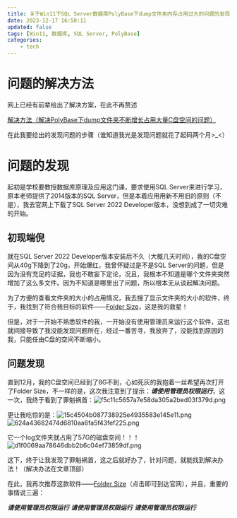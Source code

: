 ```yaml
---
title: 关于Win11下SQL Server数据库PolyBase下dump文件夹内存占用过大的问题的发现及解决过程
date: 2023-12-17 16:50:11
updated: false
tags: [Win11, 数据库, SQL Server, PolyBase]
categories:
    - tech
---
```

# 问题的解决方法
网上已经有前辈给出了解决方案，在此不再赘述

[解决方法（解决PolyBase下dump文件夹不断增长占用大量C盘空间的问题）](https://blog.csdn.net/qq_39847278/article/details/128140770)

在此我要给出的发现问题的步骤（谁知道我光是发现问题就花了起码两个月>_<）
# 问题的发现
起初是学校要教授数据库原理及应用这门课，要求使用SQL Server来进行学习，原本老师提供了2014版本的SQL Server，但是本着应用用新不用旧的原则（不是），我去官网上下载了SQL Server 2022 Developer版本，没想到成了一切灾难的开始。
## 初现端倪
就在SQL Server 2022 Developer版本安装后不久（大概几天时间），我的C盘空间从40g下降到了20g，开始爆红，我曾怀疑过是不是SQL Server的问题，但是因为没有充足的证据，我也不敢妄下定论，况且，我根本不知道是哪个文件夹突然增加了这么多文件。因为不知道是哪里出了问题，所以根本无从谈起解决问题。

为了方便的查看文件夹的大小的占用情况，我去搜了显示文件夹的大小的软件，终于，我找到了符合我目标的软件——[Folder Size](https://www.folder-size.com/ "下载链接")，这是我的救星！

但是，对于一开始不熟悉软件的我，一开始没有使用管理员来运行这个软件，这也就间接导致了我没能发现问题所在，经过一番苦寻，我放弃了，没能找到原因的我，只能任由C盘的空间不断缩小。
## 问题发现
直到12月，我的C盘空间已经到了8G不到，心如死灰的我抱着一丝希望再次打开了Folder Size，不一样的是，这次我注意到了提示：***请使用管理员权限运行***，这一次，我终于看到了罪魁祸首：![f5c11c5657a7e58da305a2bed03f379d.png](https://s2.loli.net/2023/12/17/vf7BHtZW1YDuEbq.png)

更让我吃惊的是：![15c4504b087738925e4935583e145e11.png](https://s2.loli.net/2023/12/17/RmyJG3T2Aej9t1B.png)![624a43682474d6810aa6fa5f43fef225.png](https://s2.loli.net/2023/12/17/uy2HcrLvSjmThPE.png)

它一个log文件夹就占用了57G的磁盘空间！！！
![d1f0069aa78646dbb2b6c04ef73859df.png](https://s2.loli.net/2023/12/17/b8NVUM4DR6agqQe.png)

这下，终于让我发现了罪魁祸首，这之后就好办了，针对问题，就能找到解决办法！（解决办法在文章顶部）

在此，我再次推荐这款软件——[Folder Size](https://www.folder-size.com/ "下载链接")（点击即可到达官网），并且，重要的事情说三遍：

***请使用管理员权限运行***
***请使用管理员权限运行***
***请使用管理员权限运行***